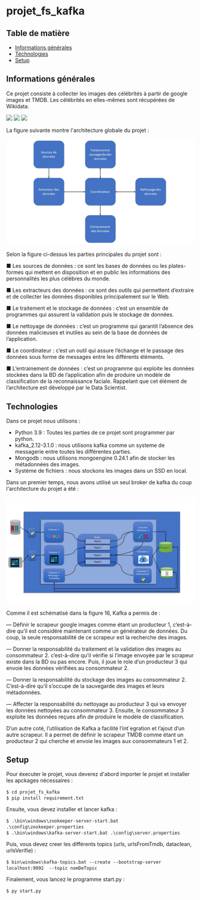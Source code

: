 # projet_fs_kafka
## Table de matière
* [Informations générales](#informations-generales)
* [Téchnologies](#téchnologies)
* [Setup](#setup)

## Informations générales
Ce projet consiste à collecter les images des célébrités à partir de google images et TMDB. Les célébrités en elles-mêmes
sont récupérées de Wikidata.

<img src='https://upload.wikimedia.org/wikipedia/commons/thumb/7/77/Google_Images_2015_logo.svg/800px-Google_Images_2015_logo.svg.png' width='250'> <img src='https://play-lh.googleusercontent.com/bBT7rPEvIr2tvzaXcoIdxeeFd8GNUbpWVl94tmiWOwrzwbjMwzDwyhNvAIl5t37u0c8' width='250'> <img src='https://upload.wikimedia.org/wikipedia/commons/6/66/Wikidata-logo-en.svg' width='250'>

La figure suivante montre l'architecture globale du projet : 

<img src='./image_projet/achitecture_globale.jpg' >

Selon la figure ci-dessus les parties principales du projet sont :

■ Les sources de données : ce sont les bases de données ou les plates-formes qui mettent
en disposition et en public les informations des personnalités les plus célèbres du
monde.

■ Les extracteurs des données : ce sont des outils qui permettent d’extraire et de collecter
les données disponibles principalement sur le Web.

■ Le traitement et le stockage de données : c’est un ensemble de programmes qui assurent
la validation puis le stockage de données.

■ Le nettoyage de données : c’est un programme qui garantit l’absence des données
malicieuses et inutiles au sein de la base de données de l’application.

■ Le coordinateur : c’est un outil qui assure l’échange et le passage des données sous
forme de messages entre les différents éléments.

■ L’entrainement de données : c’est un programme qui exploite les données stockées
dans la BD de l’application afin de produire un modèle de classification de la reconnaissance
faciale. Rappelant que cet élément de l’architecture est développé par le
Data Scientist.


## Technologies
Dans ce projet nous utilisons : 
* Python 3.9 : Toutes les parties de ce projet sont programmer par python.
* kafka_2.12-3.1.0 : nous utilisons kafka comme un systeme de messagerie entre toutes les différentes parties.
* Mongodb : nous utilisons mongoengine 0.24.1 afin de stocker les métadonnées des images.
* Système de fichiers : nous stockons les images dans un SSD en local.

Dans un premier temps, nous avons utilisé un seul broker de kafka du coup l'architecture du projet a été : 

<img src='./image_projet/arch1_5.jpg' >

Comme il est schématisé dans la figure 16, Kafka a permis de :

— Définir le scrapeur google images comme étant un producteur 1, c’est-à-dire qu’il
est considéré maintenant comme un générateur de données. Du coup, la seule responsabilité
de ce scrapeur est la recherche des images.

— Donner la responsabilité du traitement et la validation des images au consommateur
2. c’est-à-dire qu’il vérifie si l’image envoyée par le scrapeur existe dans la BD ou
pas encore. Puis, il joue le role d’un producteur 3 qui envoie les données vérifiées au
consommateur 2.

— Donner la responsabilité du stockage des images au consommateur 2. C’est-à-dire
qu’il s’occupe de la sauvegarde des images et leurs métadonnées.

— Affecter la responsabilité du nettoyage au producteur 3 qui va envoyer les données
nettoyées au consommateur 3. Ensuite, le consommateur 3 exploite les données
reçues afin de produire le modèle de classification.

D’un autre coté, l’utilisation de Kafka a facilité l’int´egration et l’ajout d’un autre scrapeur.
Il a permet de définir le scrapeur TMDB comme étant un producteur 2 qui cherche et
envoie les images aux consommateurs 1 et 2.

## Setup
Pour éxecuter le projet, vous deverez d'abord importer le projet et installer les apckages nécessaires :

```
$ cd projet_fs_kafka
$ pip install requirement.txt
```

Ensuite, vous devez installer et lancer kafka :

```
$ .\bin\windows\zookeeper-server-start.bat .\config\zookeeper.properties
$ .\bin\windows\kafka-server-start.bat .\config\server.properties
```

Puis, vous devez creer les différents topics (urls, urlsFromTmdb, dataclean, urlsVerifie)  :

```
$ bin\windows\kafka-topics.bat --create --bootstrap-server localhost:9092  --topic nomDeTopic
```

Finalement, vous lancez le programme start.py : 

```
$ py start.py
```
